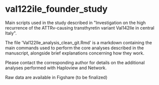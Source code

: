 # val122ile_founder_study
Main scripts used in the study described in "Investigation on the high recurrence of the ATTRv-causing transthyretin variant Val142Ile in central Italy".

The file 'Val122Ile_analysis_clean_git.Rmd' is a markdown containing the main commands used to perform the core analyses described in the manuscript, alongside brief explanations concerning how they work.

Please contact the corresponding author for details on the additional analyses performed with Haploview and Network.

Raw data are available in Figshare (to be finalized)
